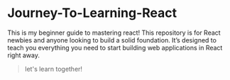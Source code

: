 # Journey-To-Learning-React
This is my beginner guide to mastering react!
This repository is for React newbies and anyone looking to build a solid foundation. It’s designed to teach you everything you need to start building web applications in React right away.
> let's learn together!
